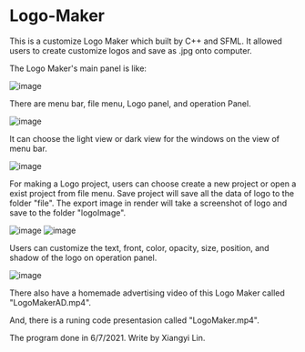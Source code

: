 # Logo-Maker

This is a customize Logo Maker which built by C++ and SFML. It allowed users to create customize logos and save as .jpg onto computer.

The Logo Maker's main panel is like:

![image](https://user-images.githubusercontent.com/75402059/191609388-fd0e1e2f-376c-4656-beff-bc6375153be4.png)

There are menu bar, file menu, Logo panel, and operation Panel.

![image](https://user-images.githubusercontent.com/75402059/191609793-7c663a1a-7b86-406c-8625-9bf6b8f0aed4.png)

It can choose the light view or dark view for the windows on the view of menu bar.

![image](https://user-images.githubusercontent.com/75402059/191610362-a5b512ac-2aee-4f06-9b05-7799a1b8df80.png)

For making a Logo project, users can choose create a new project or open a exist project from file menu. Save project will save all the data of logo to the folder "file". The export image in render will take a screenshot of logo and save to the folder "logoImage".

![image](https://user-images.githubusercontent.com/75402059/191610674-57541b78-1d2e-4380-9f19-cead6cd1e8d1.png)
![image](https://user-images.githubusercontent.com/75402059/191612015-28e3ae20-1926-42db-b190-9613fdf07657.png)

Users can customize the text, front, color, opacity, size, position, and shadow of the logo on operation panel.

![image](https://user-images.githubusercontent.com/75402059/191611640-afbba847-0238-4494-bbf3-69fc5972aa85.png)

There also have a homemade advertising video of this Logo Maker called "LogoMakerAD.mp4".

And, there is a runing code presentasion called "LogoMaker.mp4".

The program done in 6/7/2021.
Write by Xiangyi Lin.
